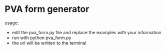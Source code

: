 # PVA form generator
usage:
* edit the pva_form.py file and replace the examples with your information
* run with python pva_form.py
* the url will be written to the terminal
